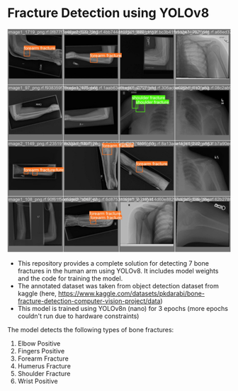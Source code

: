 # Fracture Detection using YOLOv8 

![val_batch2_labels](https://github.com/salonishenoy/FractureDetection_YOLOv8/blob/main/val_batch2_labels.jpg)

* This repository provides a complete solution for detecting 7 bone fractures in the human arm using YOLOv8. It includes model weights and the code for training the model.
* The annotated dataset was taken from object detection dataset from kaggle (here, https://www.kaggle.com/datasets/pkdarabi/bone-fracture-detection-computer-vision-project/data)
* This model is trained using YOLOv8n (nano) for 3 epochs (more epochs couldn't run due to hardware constraints)

The model detects the following types of bone fractures:
  1. Elbow Positive
  2. Fingers Positive
  3. Forearm Fracture
  4. Humerus Fracture
  5. Shoulder Fracture
  6. Wrist Positive
